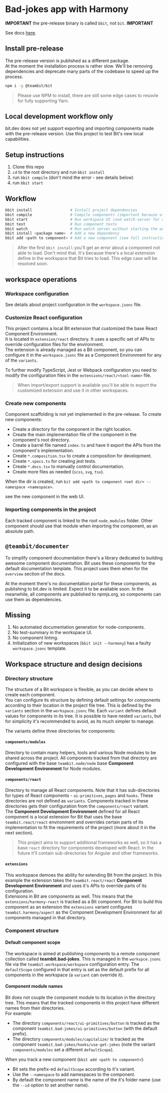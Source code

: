 # Bad-jokes app with Harmony

**IMPORTANT** the pre-release binary is called `bbit`, not `bit`. **IMPORTANT**

See docs [here](https://bit-harmony.netlify.app/docs/workspace/overview).

## Install pre-release

The pre-release version is published as a different package.  
At the moment the installation process is rather slow. We'll be removing dependencies and deprecate many parts of the codebase to speed up the process.

```sh
npm i -g @teambit/bit
```

> Please use NPM to install, there are still some edge cases to resovle for fully supporting Yarn.

## Local development workflow only

bit.dev does not yet support exporting and importing components made with the pre-release version. Use this project to test Bit's new local capabilities.

## Setup instructions

1. Clone this repo
1. `cd` to the root directory and run `bbit install`
1. run `bbit compile` (don't mind the error - see details below)
1. run `bbit start`

## Workflow

```sh
bbit install                 # Install project dependencies
bbit compile                 # Compile components (important because of the local React extension)
bbit start                   # Run workspace UI (and watch-server for compiling components on change)
bbit test                    # Run component tests
bbit watch                   # Run watch server without starting the workspace UI
bbit install <package name>  # Add a new dependency
bbit add <path to component> # Add a new component (see full instructions below)
```

> After the first `bbit install` you'll get an error about a component not able to load. Don't mind that.
> It's because there's a local extension define in the workspace that Bit tries to load.
> This edge case will be resolved soon.

## workspace operations

### Workspace configuration

See details about project configuration in the `workspace.jsonc` file.

### Customize React configuration

This project contains a local Bit extension that customized the base React Component Environment.  
It is located in `extension/react` directory. It uses a specific set of APIs to override configuration files for the environment.  
The extension is already managed as a Bit component, so you can configure it in the `workspace.jsonc` file as a Component Environment for any of the `variants`.

To further modify TypeScript, Jest or Webpack configuration you need to modify the configuration files in the `extensions/react/<tool-name>` file.

> When import/export support is available you'll be able to export the customized extension and use it in other workspaces.

### Create new components

Component scaffolding is not yet implemented in the pre-release. To create new components:

- Create a directory for the component in the right location.
- Create the main implementation file of the component in the component's root directory.
- Create a barrel file named `index.ts` and have it export the APIs from the component's implementation.
- Create `*.composition.tsx` to create a composition for development.
- Create `*.specs.ts` for creating jest tests.
- Create `*.docs.tsx` to manually control documentation.
- Create more files as needed (`scss`, `svg`, `tsx`).

When the dir is created, run `bit add <path to component root dir> --namespace <namespace>`.

see the new component in the web UI.

### Importing components in the project

Each tracked component is linked to the root `node_modules` folder. Other component should use that module when importing the component, as an absolute path.

## `@teambit/documenter`

To simplify component documentation there's a library dedicated to building awesome component documentation. Bit uses these components for the default documentation template. This project uses them when for the `overview` section of the docs.

At the moment there's no documentation portal for these components, as publishing to bit.dev is limited. Expect it to be available soon. In the meanwhile, all components are published to npmjs.org, so components can use them as dependencies.

## Missing

1. No automated documentation generation for node-components.
1. No test-summary in the workspace UI.
1. No component linting.
1. Initialization of new workspaces (`bbit init --harmony`) has a faulty `workspace.jsonc` template.

## Workspace structure and design decisions

### Directory structure

The structure of a Bit workspace is flexible, as you can decide where to create each component.  
You can configure its structure by defining default settings for components according to their location in the project file tree. This is defined by the `variants` section in the `workspace.jsonc` file. Each `variant` defines default values for components in its tree. It is possible to have nested `variants`, but for simplicity it's recommended to avoid, as its much simpler to manage.

The variants define three directories for components:

#### `components/modules`

Directory to contain many helpers, tools and various Node modules to be shared across the project. All components tracked from that directory are configured with the base `teambit.node/node` base **Component Development Environment** for Node modules.

#### `components/react`

Directory to manage all React components. Note that it has sub-directories for types of React components - `ui-primitives`, `pages` and `hooks`. These directories are not defined as `variants`. Components tracked in these directories gets their configuration from the `components/react` variant.  
The **Component Development Environment** defined for all React component is a local extension for Bit that uses the base `teambit.react/react` environment and overrides certain parts of its implementation to fit the requirements of the project (more about it in the next section).

> This project aims to support additional frameworks as well, so it has a base `react` directory for components developed with React. In the future it'll contain sub-directories for Angular and other frameworks.

#### `extensions`

This workspace demoes the ability for extending Bit from the project. In this example the extension takes the `teambit.react/react` **Component Development Environment** and uses it's APIs to override parts of its configuration.  
Extensions in Bit are components as well. This means that the `extensions/harmony-react` is tracked as a Bit component. For Bit to build this component as an extension the `extensions` variant configures `teambit.harmony/aspect` as the Component Development Environment for all components managed in that directory.

### Component structure

#### Default component scope

The workspace is aimed at publishing components to a remote component collection called **teambit.bad-jokes**. This is managed in the `workspce.jsonc` file via the `teambit.workspace/workspace` configuration entry. The `defaultScope` configured in that entry is set as the default prefix for all components in the workspace (a `variant` can override it).

#### Component module names

Bit does not couple the component module to its location in the directory tree. This means that the tracked components in this project have different names from their directories.  
For example:

- The directory `components/react/ui-primitives/button` is tracked as the component `teambit.bad-jokes/ui-primitives/button` (with the default prefix).
- The directory `components/modules/capitalize/` is tracked as the component `teambit.bad-jokes/hooks/use-get-jokes` (note the variant `components/modules` set a different `defaultScope`).

When you track a new component (`bbit add <path to component>`):

- Bit sets the prefix-ed `defaultScope` according to it's variant.
- Use the `--namespace` to add namespaces to the component.
- By default the component name is the name of the it's folder name (use the `--id` option to set another name).

